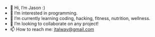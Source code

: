 - 👋 Hi, I’m Jason :)
- 👀 I’m interested in programming.
- 🌱 I’m currently learning coding, hacking, fitness, nutrition, wellness.
- 💞️ I’m looking to collaborate on any project!
- 📫 How to reach me: jtalway@gmail.com

<!---
jtalway/jtalway is a ✨ special ✨ repository because its `README.md` (this file) appears on your GitHub profile.
You can click the Preview link to take a look at your changes.
--->
